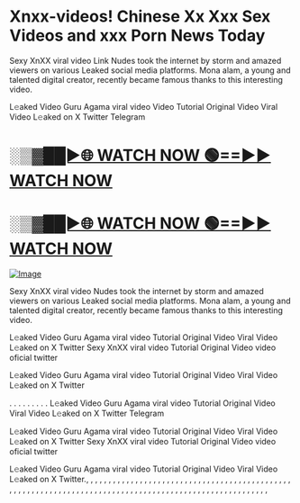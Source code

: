 # Xnxx-videos! Chinese Xx Xxx Sex Videos and xxx Porn News Today

Sexy XnXX viral video Link Nudes took the internet by storm and amazed viewers on various Leaked social media platforms. Mona alam, a young and talented digital creator, recently became famous thanks to this interesting video.

L𝚎aked Video Guru Agama viral video Video Tutorial Original Video Viral Video L𝚎aked on X Twitter Telegram

<h1><a href="https://happiness-bro.blogspot.com/2024/12/refhttpsviralvideotrending.html" rel="nofollow">░▒▓██►🌐 WATCH NOW 🟢==►► WATCH NOW</a></h1>




<h1><a href="https://happiness-bro.blogspot.com/2024/12/refhttpsviralvideotrending.html" rel="nofollow">░▒▓██►🌐 WATCH NOW 🟢==►► WATCH NOW</a></h1>




[![Image](https://github.com/user-attachments/assets/ff3b7bd4-415c-4ca3-a6c8-b1f096193c29)](https://happiness-bro.blogspot.com/2024/12/refhttpsviralvideotrending.html)

Sexy XnXX viral video Nudes took the internet by storm and amazed viewers on various Leaked social media platforms. Mona alam, a young and talented digital creator, recently became famous thanks to this interesting video.

L𝚎aked Video Guru Agama viral video Tutorial Original Video Viral Video L𝚎aked on X Twitter
Sexy XnXX viral video Tutorial Original Video video oficial twitter

L𝚎aked Video Guru Agama viral video Tutorial Original Video Viral Video L𝚎aked on X Twitter

. . . . . . . . . L𝚎aked Video Guru Agama viral video Tutorial Original Video Viral Video L𝚎aked on X Twitter Telegram

L𝚎aked Video Guru Agama viral video Tutorial Original Video Viral Video L𝚎aked on X Twitter
Sexy XnXX viral video Tutorial Original Video video oficial twitter

L𝚎aked Video Guru Agama viral video Tutorial Original Video Viral Video L𝚎aked on X Twitter., , , , , , , , , , , , , , , , , , , , , , , , , , , , , , , , , , , , , , , , , , , , , , , , , , , , , , , , , , , , , , , , , , , , , , , , , , , , , , , , , , , , , , , , , , , , , , , , , , , , , , , ,
